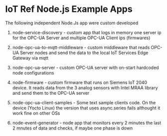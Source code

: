 # IoT Ref Node.js Example Apps

The following independent Node.Js app were custom developed

1. node-service-discovery - custom app that logs in memory one server ip for the OPC-UA Server and multiple OPC-UA Client ips (firmwares)

2. node-opc-ua-to-mqtt-middleware - custom middleware that reads OPC-UA Server nodes and send the data to the local IoT Services Edge Gateway via mqtt

3. node-opc-ua-server - custom OPC-UA server with on-start hardcoded node configurations

4. node-firmware - custom firmware that runs on Siemens IoT 2040 device. It reads data from the 3 analog sensors with Intel MRAA library and send them to the OPC-UA server

5. node-opc-ua-client-samples - Some text sample clients code. On the device (Yocto Linux) the version that uses async.series fails althought it work fine on other OSs

6. node-event-generator - node app that monitors every 2 minutes the last 2 mnutes of data and checks, if maybe one phase is down
